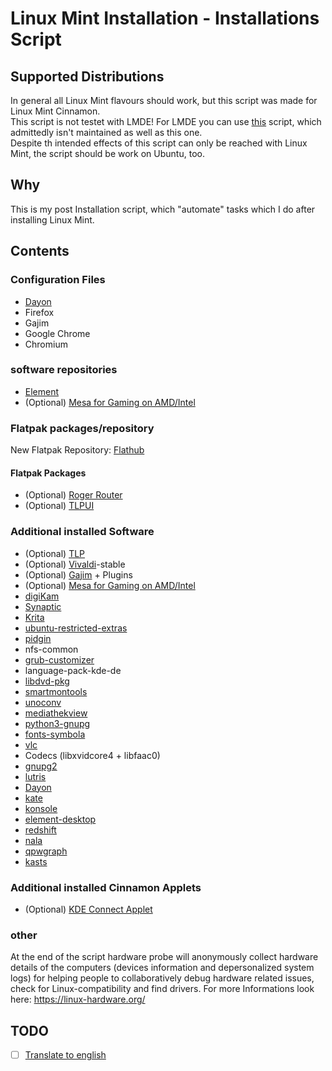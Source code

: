 # Linux Mint Installation - Installations Script
## Supported Distributions
In general all Linux Mint flavours should work, but this script was made for Linux Mint Cinnamon.  
This script is not testet with LMDE! For LMDE you can use [this](https://github.com/Linux-Installation/LMDE-Installations-Script) script, which admittedly isn't maintained as well as this one.  
Despite th intended effects of this script can only be reached with Linux Mint, the script should be work on Ubuntu, too.

## Why
This is my post Installation script, which "automate" tasks which I do after installing Linux Mint.

## Contents
### Configuration Files
- [Dayon](https://github.com/RetGal/Dayon)
- Firefox
- Gajim
- Google Chrome
- Chromium

### software repositories
- [Element](https://element.io/get-started)
- (Optional) [Mesa for Gaming on AMD/Intel](https://github.com/ValveSoftware/Proton/wiki/Requirements#amdintel)

### Flatpak packages/repository
New Flatpak Repository: [Flathub](https://flathub.org)
#### Flatpak Packages
- (Optional) [Roger Router](https://flathub.org/apps/details/org.tabos.roger)
- (Optional) [TLPUI](https://flathub.org/apps/com.github.d4nj1.tlpui)

### Additional installed Software
- (Optional) [TLP](https://linrunner.de/tlp/)
- (Optional) [Vivaldi](https://vivaldi.com/de/)-stable
- (Optional) [Gajim](https://gajim.org/) + Plugins
- (Optional) [Mesa for Gaming on AMD/Intel](https://github.com/ValveSoftware/Proton/wiki/Requirements#amdintel)
- [digiKam](https://www.digikam.org/)
- [Synaptic](https://www.nongnu.org/synaptic/)
- [Krita](https://krita.org)
- [ubuntu-restricted-extras](https://help.ubuntu.com/community/RestrictedFormats)
- [pidgin](https://www.pidgin.im/)
- nfs-common
- [grub-customizer](https://launchpad.net/grub-customizer)
- language-pack-kde-de
- [libdvd-pkg](https://www.videolan.org/developers/libdvdcss.html)
- [smartmontools](https://www.smartmontools.org/)
- [unoconv](https://github.com/unoconv/unoconv)
- [mediathekview](https://mediathekview.de/)
- [python3-gnupg](https://pypi.org/project/python-gnupg/)
- [fonts-symbola](https://fontlibrary.org/de/font/symbola)
- [vlc](https://www.videolan.org/vlc/index.de.html)
- Codecs (libxvidcore4 + libfaac0)
- [gnupg2](https://gnupg.org/)
- [lutris](https://lutris.net/)
- [Dayon](https://github.com/RetGal/Dayon)
- [kate](https://kate-editor.org)
- [konsole](https://konsole.kde.org/)
- [element-desktop](https://element.io/get-started)
- [redshift](http://jonls.dk/redshift/)
- [nala](https://gitlab.com/volian/nala)
- [qpwgraph](https://github.com/rncbc/qpwgraph)
- [kasts](https://apps.kde.org/de/kasts/)

### Additional installed Cinnamon Applets
- (Optional) [KDE Connect Applet](https://cinnamon-spices.linuxmint.com/applets/view/334)


### other
At the end of the script hardware probe will anonymously collect hardware details of the computers (devices information and depersonalized system logs) for helping people to collaboratively debug hardware related issues, check for Linux-compatibility and find drivers. For more Informations look here: https://linux-hardware.org/

## TODO
- [ ] [Translate to english](https://github.com/Ubuntu-Installation/Installations-Script/issues/1)
